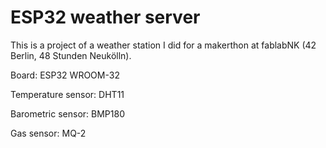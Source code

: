 # ESP32 weather server
This is a project of a weather station I did for a makerthon at fablabNK (42 Berlin, 48 Stunden Neukölln).

Board: ESP32 WROOM-32

Temperature sensor: DHT11

Barometric sensor: BMP180

Gas sensor: MQ-2
